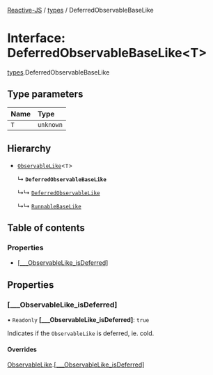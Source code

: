 [Reactive-JS](../README.md) / [types](../modules/types.md) / DeferredObservableBaseLike

# Interface: DeferredObservableBaseLike<T\>

[types](../modules/types.md).DeferredObservableBaseLike

## Type parameters

| Name | Type |
| :------ | :------ |
| `T` | `unknown` |

## Hierarchy

- [`ObservableLike`](types.ObservableLike.md)<`T`\>

  ↳ **`DeferredObservableBaseLike`**

  ↳↳ [`DeferredObservableLike`](types.DeferredObservableLike.md)

  ↳↳ [`RunnableBaseLike`](types.RunnableBaseLike.md)

## Table of contents

### Properties

- [[\_\_\_ObservableLike\_isDeferred]](types.DeferredObservableBaseLike.md#[___observablelike_isdeferred])

## Properties

### [\_\_\_ObservableLike\_isDeferred]

• `Readonly` **[\_\_\_ObservableLike\_isDeferred]**: ``true``

Indicates if the `ObservableLike` is deferred, ie. cold.

#### Overrides

[ObservableLike](types.ObservableLike.md).[[___ObservableLike_isDeferred]](types.ObservableLike.md#[___observablelike_isdeferred])
